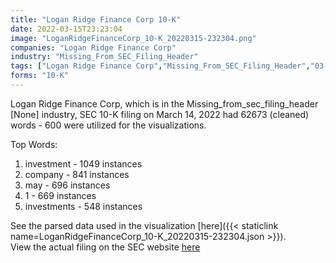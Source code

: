 ```yaml
---
title: "Logan Ridge Finance Corp 10-K"
date: 2022-03-15T23:23:04
image: "LoganRidgeFinanceCorp_10-K_20220315-232304.png"
companies: "Logan Ridge Finance Corp"
industry: "Missing_From_SEC_Filing_Header"
tags: ["Logan Ridge Finance Corp","Missing_From_SEC_Filing_Header","03-14-2022","10-K"]
forms: "10-K"
---
```

Logan Ridge Finance Corp, which is in the Missing_from_sec_filing_header [None] industry, SEC 10-K filing on March 14, 2022 had 62673 (cleaned) words - 600 were utilized for the visualizations.

Top Words:
1. investment - 1049 instances
2. company - 841 instances
3. may - 696 instances
4. 1 - 669 instances
5. investments - 548 instances


See the parsed data used in the visualization [here]({{< staticlink name=LoganRidgeFinanceCorp_10-K_20220315-232304.json >}}).  
View the actual filing on the SEC website [here](https://www.sec.gov/Archives/edgar/data/1571329/0000950170-22-003584.txt)